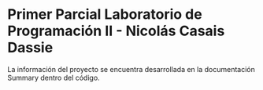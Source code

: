 
# Primer Parcial Laboratorio de Programación II - Nicolás Casais Dassie

La información del proyecto se encuentra desarrollada en la documentación Summary dentro del código.
